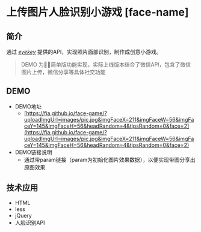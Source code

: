 # 上传图片人脸识别小游戏 [face-name]

## 简介

通过 [*eyekey*](http://eyekey.com/) 提供的API，实现照片面部识别，制作成创意小游戏。

> DEMO 为简单版功能实现，实际上线版本结合了微信API，包含了微信图片上传，微信分享等具体社交功能

## DEMO

- DEMO地址
  - [https://fia.github.io/face-game/?uploadImgUrl=images/pic.jpg&imgFaceX=211&imgFaceW=56&imgFaceY=145&imgFaceH=56&headRandom=4&tipsRandom=0&face=2](https://fia.github.io/face-game/?uploadImgUrl=images/pic.jpg&imgFaceX=211&imgFaceW=56&imgFaceY=145&imgFaceH=56&headRandom=4&tipsRandom=0&face=2)
- DEMO链接说明
  - 通过带param链接（param为初始化图片效果数据），以便实现带图分享出原图效果

## 技术应用

- HTML
- less
- jQuery
- 人脸识别API